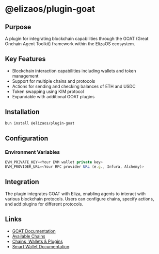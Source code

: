 # @elizaos/plugin-goat

## Purpose

A plugin for integrating blockchain capabilities through the GOAT (Great Onchain Agent Toolkit) framework within the ElizaOS ecosystem.

## Key Features

- Blockchain interaction capabilities including wallets and token management
- Support for multiple chains and protocols
- Actions for sending and checking balances of ETH and USDC
- Token swapping using KIM protocol
- Expandable with additional GOAT plugins

## Installation

```bash
bun install @elizaos/plugin-goat
```

## Configuration

### Environment Variables

```typescript
EVM_PRIVATE_KEY=<Your EVM wallet private key>
EVM_PROVIDER_URL=<Your RPC provider URL (e.g., Infura, Alchemy)>
```

## Integration

The plugin integrates GOAT with Eliza, enabling agents to interact with various blockchain protocols. Users can configure chains, specify actions, and add plugins for different protocols.

## Links

- [GOAT Documentation](https://ohmygoat.dev/)
- [Available Chains](https://ohmygoat.dev/chains)
- [Chains, Wallets & Plugins](https://ohmygoat.dev/chains-wallets-plugins)
- [Smart Wallet Documentation](https://docs.crossmint.com/wallets/smart-wallets/overview)
